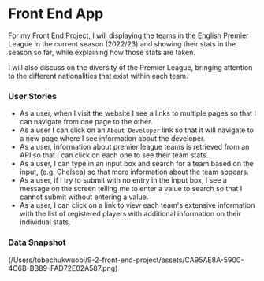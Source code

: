 # Front End App

For my Front End Project, I will displaying the teams in the English Premier League in the current season (2022/23) and showing their stats in the season so far, while explaining how those stats are taken.

I will also discuss on the diversity of the Premier League, bringing attention to the different nationalities that exist within each team.

### User Stories

- As a user, when I visit the website I see a links to multiple pages so that I can navigate from one page to the other.
- As a user I can click on an `About Developer` link so that it will navigate to a new page where I see information about the developer.
- As a user, information about premier league teams is retrieved from an API so that I can click on each one to see their team stats.
- As a user, I can type in an input box and search for a team based on the input, (e.g. Chelsea) so that more information about the team appears.
- As a user, if I try to submit with no entry in the input box, I see a message on the screen telling me to enter a value to search so that I cannot submit without entering a value.
- As a user, I can click on a link to view each team's extensive information with the list of registered players with additional information on their individual stats.

### Data Snapshot

(/Users/tobechukwuobi/9-2-front-end-project/assets/CA95AE8A-5900-4C6B-BB89-FAD72E02A587.png)